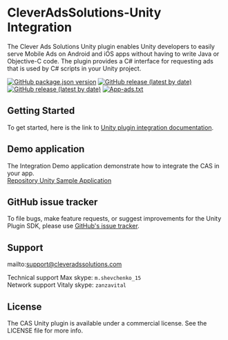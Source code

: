 # CleverAdsSolutions-Unity Integration
The Clever Ads Solutions Unity plugin enables Unity developers to easily serve Mobile Ads on Android and iOS apps without having to write Java or Objective-C code. The plugin provides a C# interface for requesting ads that is used by C# scripts in your Unity project.

[![GitHub package.json version](https://img.shields.io/github/package-json/v/cleveradssolutions/CAS-Unity?label=Unity%20Package)](https://github.com/cleveradssolutions/CAS-Unity/releases/latest)
[![GitHub release (latest by date)](https://img.shields.io/github/v/release/CleverAdsSolutions/CAS-Android?label=CAS%20Android)](https://github.com/cleveradssolutions/CAS-Android)
[![GitHub release (latest by date)](https://img.shields.io/github/v/release/CleverAdsSolutions/CAS-iOS?label=CAS%20iOS)](https://github.com/cleveradssolutions/CAS-iOS)
[![App-ads.txt](https://img.shields.io/endpoint?url=https://raw.githubusercontent.com/cleveradssolutions/App-ads.txt/master/Shield.json)](https://github.com/cleveradssolutions/App-ads.txt)

## Getting Started
To get started, here is the link to [Unity plugin integration documentation](https://github.com/cleveradssolutions/CAS-Unity/wiki).  

## Demo application
The Integration Demo application demonstrate how to integrate the CAS in your app.  
[Repository Unity Sample Application](https://github.com/cleveradssolutions/CAS-Unity-Sample)

## GitHub issue tracker
To file bugs, make feature requests, or suggest improvements for the Unity Plugin SDK, please use [GitHub's issue tracker](https://github.com/cleveradssolutions/CAS-Unity/issues).

## Support
mailto:support@cleveradssolutions.com

Technical support Max skype: `m.shevchenko_15`  
Network support Vitaly skype: `zanzavital`  

## License
The CAS Unity plugin is available under a commercial license. See the LICENSE file for more info.
